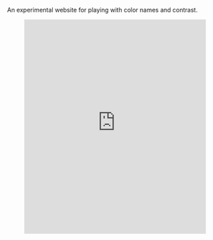 <!--
title: Color Namer
description: A rose by any other name would smell as sweet
website: http://color-namer.org
keywords: [color, design, words]
publish_date: 2014-05-21

-->

An experimental website for playing with color names and contrast.

<figure>
<iframe class="youtube-player" type="text/html" width="100%" height="500" src="http://www.youtube.com/embed/UHQCXnb-mFs?version=3;hl=en_US;rel=0;modestbranding=1;autohide=1;showinfo=0;controls=0;" frameborder="0" scrolling="no" allowfullscreen></iframe>
</figure>
